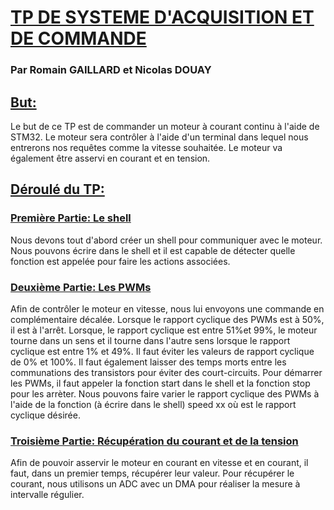 # <ins>**TP DE SYSTEME D'ACQUISITION ET DE COMMANDE**</ins>
### Par Romain GAILLARD et Nicolas DOUAY

## <ins>But:</ins>
Le but de ce TP est de commander un moteur à courant continu à l'aide de STM32. Le moteur sera contrôler à l'aide d'un terminal dans lequel nous entrerons nos requêtes comme la vitesse souhaitée. Le moteur va également être asservi en courant et en tension.

## <ins>Déroulé du TP:</ins>

### <ins>Première Partie: Le shell</ins>
Nous devons tout d'abord créer un shell pour communiquer avec le moteur. Nous pouvons écrire dans le shell et il est capable de détecter quelle fonction est appelée pour faire les actions associées.

### <ins>Deuxième Partie: Les PWMs</ins>
Afin de contrôler le moteur en vitesse, nous lui envoyons une commande en complémentaire décalée. Lorsque le rapport cyclique des PWMs est à 50%, il est à l'arrêt. Lorsque, le rapport cyclique est entre 51%et 99%, le moteur tourne dans un sens et il tourne dans l'autre sens lorsque le rapport cyclique est entre 1% et 49%. Il faut éviter les valeurs de rapport cyclique de 0% et 100%. Il faut également laisser des temps morts entre les communations des transistors pour éviter des court-circuits.
Pour démarrer les PWMs, il faut appeler la fonction start dans le shell et la fonction stop pour les arrèter.
Nous pouvons faire varier le rapport cyclique des PWMs à l'aide de la fonction (à écrire dans le shell) speed xx où est le rapport cyclique désirée.

### <ins>Troisième Partie: Récupération du courant et de la tension</ins>
Afin de pouvoir asservir le moteur en courant en vitesse et en courant, il faut, dans un premier temps, récupérer leur valeur. Pour récupérer le courant, nous utilisons un ADC avec un DMA pour réaliser la mesure à intervalle régulier.

